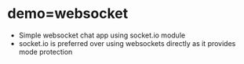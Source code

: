 # demo=websocket

- Simple websocket chat app using socket.io module
- socket.io is preferred over using websockets directly as it provides mode protection
